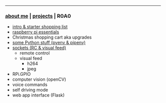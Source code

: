 * * *
### [about me](https://abradaric.me/)   |   [projects](./projects.html) | R0A0

-  [intro & starter shopping list](./r0a0_intro.html)
-  [raspberry pi essentials](./r0a0_rpi_essentials.html)
-  Christmas shopping cart aka upgrades
-  [some Python stuff (pyenv & pipenv)](./r0a0_python.html)
-  [sockets (RC & visual feed)](./r0a0_sockets.html)
   - remote control
   - visual feed
     - h264
     - jpeg
-  RPi.GPIO
-  computer vision (openCV)
-  voice commands
-  self driving mode
-  web app interface (Flask)
